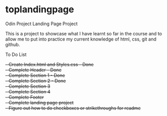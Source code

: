 # toplandingpage
Odin Project Landing Page Project

This is a project to showcase what I have learnt so far in the course and to allow me to put into practice my current knowledge of html, css, git and github.

To Do List

~~- Create Index.html and Styles.css - Done~~  
~~- Complete Header - Done~~  
~~- Complete Section 1 - Done~~  
~~- Complete Section 2 - Done~~  
~~- Complete Section 3~~  
~~- Complete Section 4~~  
~~- Complete Footer~~  
~~- Complete landing page project~~  
~~- Figure out how to do checkboxes or strikethroughs for readme~~  
